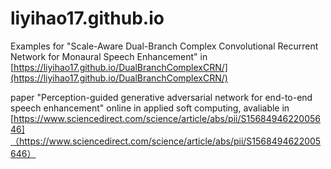 # liyihao17.github.io
Examples for "Scale-Aware Dual-Branch Complex Convolutional Recurrent Network for Monaural Speech Enhancement" in [https://liyihao17.github.io/DualBranchComplexCRN/](https://liyihao17.github.io/DualBranchComplexCRN/)

paper "Perception-guided generative adversarial network for end-to-end speech enhancement" online in applied soft computing, avaliable in [https://www.sciencedirect.com/science/article/abs/pii/S1568494622005646]（https://www.sciencedirect.com/science/article/abs/pii/S1568494622005646）
